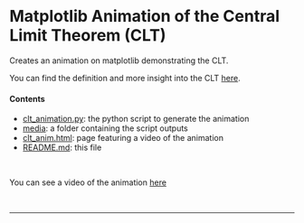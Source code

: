 
<br>

# Matplotlib Animation of the Central Limit Theorem (CLT)

Creates an animation on matplotlib demonstrating the CLT.   

You can find the definition and more insight into the CLT  [here](https://reyvaz.github.io/CLT-LLN-Simulations/clt_lln.html).



#### Contents 
* [clt_animation.py](clt_animation.py): the python script to generate the animation
* [media](media): a folder containing the script outputs
* [clt_anim.html](clt_anim.html): page featuring a video of the animation
* [README.md](README.md): this file

<br>

You can see a video of the animation [here](https://htmlpreview.github.io/?https://github.com/reyvaz/matplotlip-clt-animation/blob/master/clt_anim.html)

<br>
<hr>
<br>
